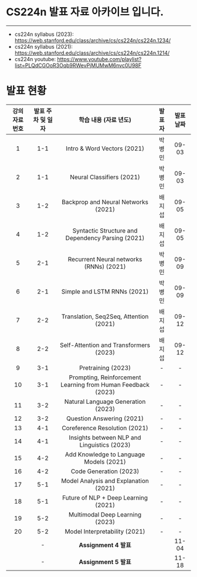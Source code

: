 # CS224n 발표 자료 아카이브 입니다.
---

- cs224n syllabus (2023): https://web.stanford.edu/class/archive/cs/cs224n/cs224n.1234/
- cs224n syllabus (2021): https://web.stanford.edu/class/archive/cs/cs224n/cs224n.1214/
- cs224n youtube: https://www.youtube.com/playlist?list=PLQdCGOoR3Oqb9RWevPjMUMwM6nvc0U98F


# 발표 현황

| 강의 자료 번호 | 발표 주차 및 일자 |                         학습 내용 (자료 년도)                         | 발표자 | 발표 날짜 |
| :------: | :--------: | :-----------------------------------------------------------: | :-: | :---: |
|    1     |    1-1     |                  Intro & Word Vectors (2021)                  | 박병민 | 09-03 |
|    2     |    1-1     |                   Neural Classifiers (2021)                   | 박병민 | 09-03 |
|    3     |    1-2     |              Backprop and Neural Networks (2021)              |  배지섭  | 09-05 |
|    4     |    1-2     |       Syntactic Structure and Dependency Parsing (2021)       |  배지섭  | 09-05 |
|    5     |    2-1     |            Recurrent Neural networks (RNNs) (2021)            |  박병민  | 09-09 |
|    6     |    2-1     |                  Simple and LSTM RNNs (2021)                  |  박병민  | 09-09 |
|    7     |    2-2     |            Translation, Seq2Seq, Attention (2021)             |  배지섭  | 09-12 |
|    8     |    2-2     |            Self-Attention and Transformers (2023)             |  배지섭  | 09-12 |
|    9     |    3-1     |                      Pretraining (2023)                       |  -  |   -   |
|    10    |    3-1     | Prompting, Reinforcement Learning from Human Feedback (2023) |  -  |   -   |
|    11    |    3-2     |              Natural Language Generation (2023)              |  -  |   -   |
|    12    |    3-2     |                   Question Answering (2021)                   |  -  |   -   |
|    13    |    4-1     |                 Coreference Resolution (2021)                 |  -  |   -   |
|    14    |    4-1     |          Insights between NLP and Linguistics (2023)          |  -  |   -   |
|    15    |    4-2     |            Add Knowledge to Language Models (2021)            |  -  |   -   |
|    16    |    4-2     |                    Code Generation (2023)                     |  -  |   -   |
|    17    |    5-1     |             Model Analysis and Explanation (2021)             |  -  |   -   |
|    18    |    5-1     |             Future of NLP + Deep Learning (2021)              |  -  |   -   |
|    19    |    5-2     |                Multimodal Deep Learning (2023)                |  -  |   -   |
|    20    |    5-2     |                 Model Interpretability (2021)                 |  -  |   -   |
|          |    -     |                      **Assignment 4 발표**                      |     |  11-04   |
|          |    -     |                      **Assignment 5 발표**                      |     |  11-18   |
